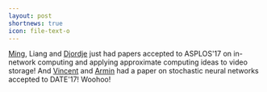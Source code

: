 ```yaml
---
layout: post
shortnews: true
icon: file-text-o
---
```

[Ming][], Liang and [Djordje][] just had papers accepted to ASPLOS'17 on in-network computing and applying approximate computing ideas to video storage! And [Vincent][] and [Armin][] had a paper on stochastic neural networks accepted to DATE'17! Woohoo! 

[ming]: https://homes.cs.washington.edu/~mgliu/
[djordje]: http://parsa.epfl.ch/~jevdjic/
[vincent]: http://homes.cs.washington.edu/~vlee2/
[armin]: http://homes.cs.washington.edu/~armin/
